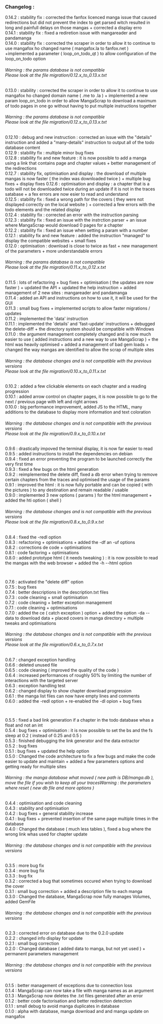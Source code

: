 ### Changelog :

0.14.2 : stability fix : corrected the fanfox licenced manga issue that caused redirections but did not prevent the index to get parsed witch resulted in long and painfull delays on those mangas + corrected a display erro<br />
0.14.1 : stability fix : fixed a rediretion issue with mangareader and pandamanga<br />
0.14.0 : stability fix : corrected the scraper in order to allow it to continue to use mangafox ho changed name ( mangafox.la to fanfox.net ) +implemented a parameter ( loop_on_todo_qt ) to allow configuration of the loop_on_todo option<br />

###### Warning : the params database is not compatible<br />Please look at the file migration/0.12.x_to_0.13.x.txt<br />

0.13.0 : stability : corrected the scraper in order to allow it to continue to use mangafox ho changed domain name ( .me to .la ) + implemented a new param loop_on_todo in order to allow MangaScrap to download a maximum of todo pages in one go without having to put multiple instructions together<br />

###### Warning : the params database is not compatible<br />Please look at the file migration/0.12.x_to_0.13.x.txt<br />

0.12.10 : debug and new instruction : corrected an issue with the "details" instruction and added a "many-details" instruction to output all of the todo database content<br />
0.12.9 : stability fix : multiple minor bug fixes<br />
0.12.8 : stability fix and new feature : it is now possible to add a manga using a link that contains page and chapter values + better management of the redirections<br />
0.12.7 : stability fix, optimisation and display : the download of multiple mangas is now faster ( the index was downloaded twice ) + multiple bug fixes + display fixes
0.12.6 : optimisation and display : a chapter that is a todo will not be downloaded twice during an update if it is not in the traces satabase + a fex errors are now esier to read and understand<br />
0.12.5 : stability fix : fixed a wrong path for the covers ( they were not displayed correctly on the local website ) + corrected a few errors with the todo elements and the related display<br />
0.12.4 : stability fix : corrected an error with the instruction parsing<br />
0.12.3 : stability fix : fixed an issue with the instrction parser + an issue where MangaScrap would download 0 pages for a chapter<br />
0.12.2 : stability fix : fixed an issue when setting a param with a number<br />
0.12.1 : stability fix and new feature : added the instruction "managed" to display the compatible websites + small fixes<br />
0.12.0 : optimisation : download is close to twice as fast + new management of the parameters + more understandable errors<br />

###### Warning : the params database is not compatible<br />Please look at the file migration/0.11.x_to_0.12.x.txt<br />

0.11.5 : lots of refactoring + bug fixes + optimisation ( the updates are now faster ) + updated the API + updated the help instruction + added management of 2 new sites : mangareader and pandamanga<br />
0.11.4 : added an API and instructions on how to use it, it will be used for the GUI<br />
0.11.3 : small bug fixes + implemented scripts to allow faster migrations / updates<br />
0.11.2 : implemented the 'data' instruction<br />
0.11.1 : implemented the 'details' and 'fast-update' instructions + debugged the delete-diff + the directory system should be compatible with Windows<br />
0.11.0 : the argument management completely changed and is now much easier to use ( added instructions and a new way to use MangaScrap ) + the html was heavily optimised + added a management of bad gem loads + changed the way mangas are identified to allow the scrap of multiple sites<br />

###### Warning : the database changes and is not compatible with the previous versions<br />Please look at the file migration/0.10.x_to_0.11.x.txt<br />

0.10.2 : added a few clickable elements on each chapter and a reading progression<br />
0.10.1 : added arrow control on chapter pages, it is now possible to go to the next / previous page with left and right arrows<br />
0.10.0 : big performance improvement, added JS to the HTML, many additions to the database to display more information and text coloration<br />

###### Warning : the database changes and is not compatible with the previous versions<br />Please look at the file migration/0.9.x_to_0.10.x.txt<br />

0.9.6 : drastically impoved the terminal display, it is now far easier to read<br />
0.9.5 : added instructions to install the dependencies on debian<br />
0.9.4 : fixed an error preventing the program to be launched correctly the very first time<br />
0.9.3 : fixed a few bugs on the html generation<br />
0.9.2 : reimplemented the delete diff, fixed a db error when trying to remove certain chapters from the traces and optimised the usage of the params<br />
0.9.1 : improved the html : it is now fully portable and can be copied ( with the pictures ) to any destination and remain readable / usable<br />
0.9.0 : implemented 3 new options ( params ) for the html management + added the hti option ( shell )<br />

###### Warning : the database changes and is not compatible with the previous versions<br />Please look at the file migration/0.8.x_to_0.9.x.txt<br />

0.8.4 : fixed the -redl option<br />
0.8.3 : refactoring + optimisations + added the -df an -uf options<br />
0.8.2 : corrections de code + optimisations<br />
0.8.1 : code factoring + optimisations<br />
0.8.0 : added prototype html ( it needs tweaking ) : it is now possible to read the mangas with the web browser + added the -h --html option<br />

<br />

0.7.6 : activated the "delete diff" option<br />
0.7.5 : bug fixes<br />
0.7.4 : better descriptions in the description.txt files<br />
0.7.3 : code cleaning + small optimisation<br />
0.7.2 : code cleaning + better exception management<br />
0.7.1 : code cleaning + optimisations<br />
0.7.0 : added the ce ( catch exception ) option + added the option -da --data to download data + placed covers in manga directory + multiple tweaks and optimisations<br />

###### Warning : the database changes and is not compatible with the previous versions<br />Please look at the file migration/0.6.x_to_0.7.x.txt<br />

0.6.7 : changed exception handling<br />
0.6.6 : deleted unused file<br />
0.6.5 : code cleaning ( improved the quality of the code )<br />
0.6.4 : increased performances of roughly 50% by limiting the number of interactions with the targeted server<br />
0.6.3 : exception handling test<br />
0.6.2 : changed display to show chapter download progression<br />
0.6.1 : the manga list files can now have empty lines and comments<br />
0.6.0 : added the -redl option + re-enabled the -dl opion + bug fixes<br />

<br />

0.5.5 : fixed a bad link generation if a chapter in the todo database whas a float and not an int<br />
0.5.4 : bug fixes + optimisation : it is now possible to set the bs and the fs sleep at 0.2 ( instead of 0.25 and 0.5 )<br />
0.5.3 : finished debugging the link generator and the data extractor<br />
0.5.2 : bug fixes<br />
0.5.1 : bug fixes + updated the help option<br />
0.5.0 : Changed the code architecture to fix a few bugs and make the code easier to update and maintain + added a few parameters options and getting ready for multiple sites<br />

###### Warning : the manga database what moved ( new path is DB/manga.db ), move the file if you wish to keep all your tracesWarning : the parameters where reset ( new db file and more options )

0.4.4 : optimisation and code cleaning<br />
0.4.3 : stability and optimisation<br />
0.4.2 : bug fixes + general stability increase<br />
0.4.1 : bug fixes + prevented insertion of the same page multiple times in the database<br />
0.4.0 : Changed the database ( much less tables ), fixed a bug where the wrong link whas used for chapter update<br />

###### Warning : the database changes and is not compatible with the previous versions<br />

0.3.5 : more bug fix<br />
0.3.4 : more bug fix<br />
0.3.3 : bug fix<br />
0.3.2 : corrected a bug that sometimes occured when trying to download the cover<br />
0.3.1 : small bug correction + added a description file to each manga<br />
0.3.0 : Changed the database, MangaScrap now fully manages Volumes, added GemFile<br />

###### Warning : the database changes and is not compatible with the previous versions<br />

0.2.3 : corrected error on database due to the 0.2.0 update<br />
0.2.2 : changed info display for update<br />
0.2.1 : small bug correction<br />
0.2.0 : Changed database ( added data to manga, but not yet used ) + permanent parameters management<br />

###### Warning : the database changes and is not compatible with the previous versions<br />

0.1.5 : better management of exceptions due to connection loss<br />
0.1.4 : MangaScrap can now take a file with manga names as an argument<br />
0.1.3 : MangaScrap now deletes the .txt files generated after an error<br />
0.1.2 : better code factorisation and better redirection detection<br />
0.1.1 : small debug to avoid manga duplicates in database<br />
0.1.0 : alpha with database, manga download and and manga update on mangafox<br />
